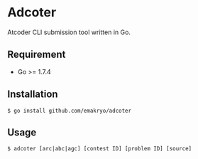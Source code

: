 # Adcoter

Atcoder CLI submission tool written in Go.

## Requirement

* Go >= 1.7.4

## Installation

```
$ go install github.com/emakryo/adcoter
```

## Usage

```
$ adcoter [arc|abc|agc] [contest ID] [problem ID] [source]
```
